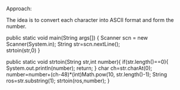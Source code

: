 Approach:

The idea is to convert each character into ASCII format and form the number.


public static void main(String args[]) {
          Scanner scn = new Scanner(System.in);
          String str=scn.nextLine();                    
           strtoin(str,0)
}

public static void strtoin(String str,int number){
     if(str.length()==0){
        System.out.println(number);
        return;
          }
          char ch=str.charAt(0);
     number=number+(ch-48)*(int)Math.pow(10, str.length()-1);
    String ros=str.substring(1);
    strtoin(ros,number);
}